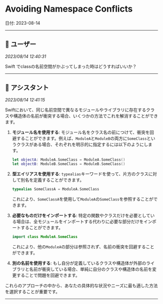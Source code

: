 # Avoiding Namespace Conflicts

日付: 2023-08-14

---

## 👤 ユーザー
*2023/08/14 12:40:31*

Swift でclassの名前空間がかぶってしまった時はどうすればいいか？

---

## 🤖 アシスタント
*2023/08/14 12:41:15*

Swiftにおいて、同じ名前空間で異なるモジュールやライブラリに存在するクラスや構造体の名前が衝突する場合、いくつかの方法でこれを解消することができます。

1. **モジュール名を使用する**: モジュール名をクラス名の前につけて、衝突を回避することができます。例えば、`ModuleA`と`ModuleB`の両方に`SomeClass`というクラスがある場合、それぞれを明示的に指定するには以下のようにします。

   ```swift
   let objectA: ModuleA.SomeClass = ModuleA.SomeClass()
   let objectB: ModuleB.SomeClass = ModuleB.SomeClass()
   ```

2. **型エイリアスを使用する**: `typealias`キーワードを使って、片方のクラスに対して別名を定義することができます。

   ```swift
   typealias SomeClassA = ModuleA.SomeClass
   ```

   これにより、`SomeClassA`を使用して`ModuleA`の`SomeClass`を参照することができます。

3. **必要なものだけをインポートする**: 特定の関数やクラスだけを必要としている場合は、全モジュールをインポートする代わりに必要な部分だけをインポートすることができます。

   ```swift
   import class ModuleA.SomeClass
   ```

   これにより、他の`ModuleA`の部分は参照されず、名前の衝突を回避することができます。

4. **別の名前を使用する**: もし自分が定義しているクラスや構造体が外部のライブラリと名前が衝突している場合、単純に自分のクラスや構造体の名前を変更することで問題を回避できます。

これらのアプローチの中から、あなたの具体的な状況やニーズに最も適した方法を選択することが重要です。

---
